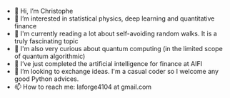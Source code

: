 - 👋 Hi, I’m Christophe
- 👀 I’m interested in statistical physics, deep learning and quantitative finance
- 👀 I'm currently reading a lot about self-avoiding random walks. It is a truly fascinating topic
- 👀 I'm also very curious about quantum computing (in the limited scope of quantum algorithmic) 
- 🌱 I’ve just completed the artificial intelligence for finance at AIFI
- 💞️ I’m looking to exchange ideas. I'm a casual coder so I welcome any good Python advices.
- 📫 How to reach me: laforge4104 at gmail.com

<!---
ChristopheLaforge/ChristopheLaforge is a ✨ special ✨ repository because its `README.md` (this file) appears on your GitHub profile.
You can click the Preview link to take a look at your changes.
--->
